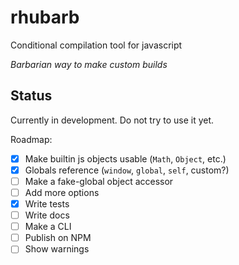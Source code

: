 # rhubarb
Conditional compilation tool for javascript

_Barbarian way to make custom builds_


## Status

Currently in development. Do not try to use it yet.

Roadmap:

- [x] Make builtin js objects usable (`Math`, `Object`, etc.)
- [x] Globals reference (`window`, `global`, `self`, custom?)
- [ ] Make a fake-global object accessor
- [ ] Add more options
- [x] Write tests
- [ ] Write docs
- [ ] Make a CLI
- [ ] Publish on NPM
- [ ] Show warnings
